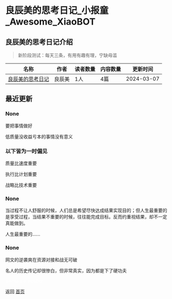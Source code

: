 # 良辰美的思考日记_小报童_Awesome_XiaoBOT

## 良辰美的思考日记介绍
> 新阶段测试：每天三条，有用有趣有理，宁缺毋滥  
  


|名称|作者|读者数量|内容数量|更新时间|
|---|---|---|---|---|
|[良辰美的思考日记](https://xiaobot.net/p/liangchenmei?refer=0b133df9-27dc-423b-8101-639049001c13)|良辰美|1人|4篇|2024-03-07|

## 最近更新
### None

要把事情做好

低质量没收益亏本的事情没有意义

### 以下皆为一时偏见

质量比速度重要

执行比计划重要

战略比技术重要

### None

当过程不让人舒服的时候，人们总是希望尽快达成结果实现目的；但人生最重要的是享受过程，当结果不重要的时候，往往能完成目标。反而约重视结果，却不一定真能做到。

人生最重要的......

### None

网文的逆袭爽在资源对接和战无可破

名人的历史传记却很惨白，但非常真实，因为都是下了硬功夫


<a href="https://github.com/Reno9527/awesome-xiaobot" style="color: white; text-decoration: none;">awesome-xiaobot</a>

返回 [首页](../README.md)
